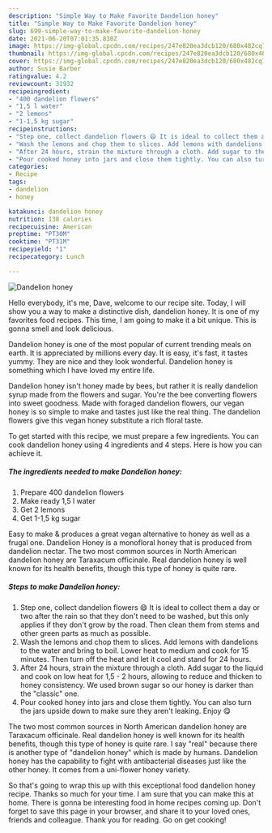 ```yaml
---
description: "Simple Way to Make Favorite Dandelion honey"
title: "Simple Way to Make Favorite Dandelion honey"
slug: 699-simple-way-to-make-favorite-dandelion-honey
date: 2021-06-20T07:01:35.830Z
image: https://img-global.cpcdn.com/recipes/247e820ea3dcb120/680x482cq70/dandelion-honey-recipe-main-photo.jpg
thumbnail: https://img-global.cpcdn.com/recipes/247e820ea3dcb120/680x482cq70/dandelion-honey-recipe-main-photo.jpg
cover: https://img-global.cpcdn.com/recipes/247e820ea3dcb120/680x482cq70/dandelion-honey-recipe-main-photo.jpg
author: Susie Barber
ratingvalue: 4.2
reviewcount: 31932
recipeingredient:
- "400 dandelion flowers"
- "1,5 l water"
- "2 lemons"
- "1-1,5 kg sugar"
recipeinstructions:
- "Step one, collect dandelion flowers 😄 It is ideal to collect them a day or two after the rain so that they don&#39;t need to be washed, but this only applies if they don&#39;t grow by the road. Then clean them from stems and other green parts as much as possible."
- "Wash the lemons and chop them to slices. Add lemons with dandelions to the water and bring to boil. Lower heat to medium and cook for 15 minutes. Then turn off the heat and let it cool and stand for 24 hours."
- "After 24 hours, strain the mixture through a cloth. Add sugar to the liquid and cook on low heat for 1,5 - 2 hours, allowing to reduce and thicken to honey consistency. We used brown sugar so our honey is darker than the &#34;classic&#34; one."
- "Pour cooked honey into jars and close them tightly. You can also turn the jars upside down to make sure they aren&#39;t leaking. Enjoy 😋"
categories:
- Recipe
tags:
- dandelion
- honey

katakunci: dandelion honey 
nutrition: 138 calories
recipecuisine: American
preptime: "PT30M"
cooktime: "PT31M"
recipeyield: "1"
recipecategory: Lunch

---
```



![Dandelion honey](https://img-global.cpcdn.com/recipes/247e820ea3dcb120/680x482cq70/dandelion-honey-recipe-main-photo.jpg)

Hello everybody, it's me, Dave, welcome to our recipe site. Today, I will show you a way to make a distinctive dish, dandelion honey. It is one of my favorites food recipes. This time, I am going to make it a bit unique. This is gonna smell and look delicious.

Dandelion honey is one of the most popular of current trending meals on earth. It is appreciated by millions every day. It is easy, it's fast, it tastes yummy. They are nice and they look wonderful. Dandelion honey is something which I have loved my entire life.

Dandelion honey isn&#39;t honey made by bees, but rather it is really dandelion syrup made from the flowers and sugar. You&#39;re the bee converting flowers into sweet goodness. Made with foraged dandelion flowers, our vegan honey is so simple to make and tastes just like the real thing. The dandelion flowers give this vegan honey substitute a rich floral taste.


To get started with this recipe, we must prepare a few ingredients. You can cook dandelion honey using 4 ingredients and 4 steps. Here is how you can achieve it.

<!--inarticleads1-->

##### The ingredients needed to make Dandelion honey:

1. Prepare 400 dandelion flowers
1. Make ready 1,5 l water
1. Get 2 lemons
1. Get 1-1,5 kg sugar


Easy to make &amp; produces a great vegan alternative to honey as well as a frugal one. Dandelion Honey is a monofloral honey that is produced from dandelion nectar. The two most common sources in North American dandelion honey are Taraxacum officinale. Real dandelion honey is well known for its health benefits, though this type of honey is quite rare. 

<!--inarticleads2-->

##### Steps to make Dandelion honey:

1. Step one, collect dandelion flowers 😄 It is ideal to collect them a day or two after the rain so that they don&#39;t need to be washed, but this only applies if they don&#39;t grow by the road. Then clean them from stems and other green parts as much as possible.
1. Wash the lemons and chop them to slices. Add lemons with dandelions to the water and bring to boil. Lower heat to medium and cook for 15 minutes. Then turn off the heat and let it cool and stand for 24 hours.
1. After 24 hours, strain the mixture through a cloth. Add sugar to the liquid and cook on low heat for 1,5 - 2 hours, allowing to reduce and thicken to honey consistency. We used brown sugar so our honey is darker than the &#34;classic&#34; one.
1. Pour cooked honey into jars and close them tightly. You can also turn the jars upside down to make sure they aren&#39;t leaking. Enjoy 😋


The two most common sources in North American dandelion honey are Taraxacum officinale. Real dandelion honey is well known for its health benefits, though this type of honey is quite rare. I say &#34;real&#34; because there is another type of &#34;dandelion honey&#34; which is made by humans. Dandelion honey has the capability to fight with antibacterial diseases just like the other honey. It comes from a uni-flower honey variety. 

So that's going to wrap this up with this exceptional food dandelion honey recipe. Thanks so much for your time. I am sure that you can make this at home. There is gonna be interesting food in home recipes coming up. Don't forget to save this page in your browser, and share it to your loved ones, friends and colleague. Thank you for reading. Go on get cooking!
